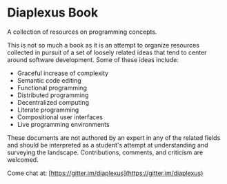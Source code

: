 # Diaplexus Book

A collection of resources on programming concepts.

This is not so much a book as it is an attempt to organize resources collected in pursuit of a set of loosely related ideas that tend to center around software development. Some of these ideas include:

* Graceful increase of complexity
* Semantic code editing
* Functional programming
* Distributed programming
* Decentralized computing
* Literate programming
* Compositional user interfaces
* Live programming environments

These documents are not authored by an expert in any of the related fields and should be interpreted as a student's attempt at understanding and surveying the landscape. Contributions, comments, and criticism are welcomed.

Come chat at: [https://gitter.im/diaplexus](https://gitter.im/diaplexus)

